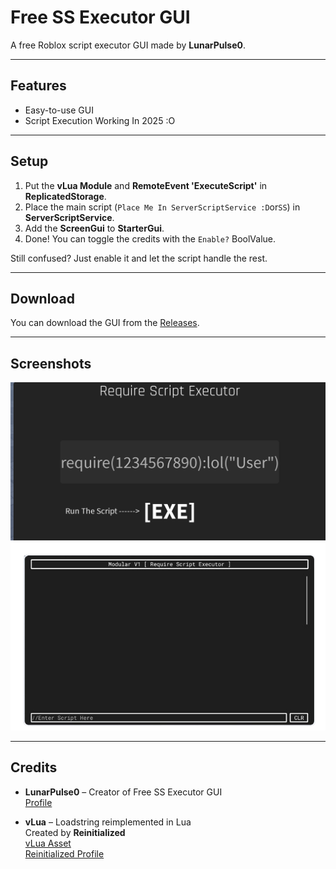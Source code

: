 # Free SS Executor GUI

A free Roblox script executor GUI made by **LunarPulse0**.  

---

## Features

- Easy-to-use GUI
- Script Execution Working In 2025 :O

---

## Setup

1. Put the **vLua Module** and **RemoteEvent 'ExecuteScript'** in **ReplicatedStorage**.  
2. Place the main script (`Place Me In ServerScriptService :D`or`SS`) in **ServerScriptService**.  
3. Add the **ScreenGui** to **StarterGui**.  
4. Done! You can toggle the credits with the `Enable?` BoolValue.

Still confused? Just enable it and let the script handle the rest.

---

## Download

You can download the GUI from the [Releases](https://github.com/lunry0/Roblox-ServerSide-Executor/releases).

---

## Screenshots

![Screenshot 2](screenshot2.png)
![Screenshot 3](ScreenShotV2.png)

---

## Credits

- **LunarPulse0** – Creator of Free SS Executor GUI  
  [Profile](https://www.roblox.com/users/7208746866/profile)  

- **vLua** – Loadstring reimplemented in Lua  
  Created by **Reinitialized**  
  [vLua Asset](https://create.roblox.com/store/asset/4689019964/vLua-Loadstring-reimplemented-in-Lua)  
  [Reinitialized Profile](https://www.roblox.com/users/189503/profile)  
